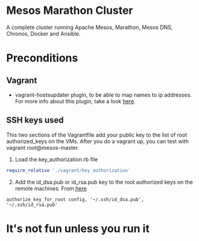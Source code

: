 # Mesos Marathon Cluster
A complete cluster running Apache Mesos, Marathon, Mesos DNS, Chronos, Docker and Ansible.


# Preconditions

## Vagrant
- vagrant-hostsupdater plugin, to be able to map names to ip addresses. For more info about this plugin, take a look [here](https://github.com/cogitatio/vagrant-hostsupdater).

## SSH keys used

This two sections of the Vagrantfile add your public key to the list of root authorized_keys on the VMs. After you do a vagrant up, you can test with vagrant root@mesos-master. 

1) Load the key_authorization.rb file

```ruby
require_relative './vagrant/key_authorization'
```

2) Add the id_dsa.pub or id_rsa.pub key to the root authorized keys on the remote machines. From [here](https://gist.githubusercontent.com/maxim/dafc3b6da5754419babb/raw/7789793ed7e799dc22e)

```
authorize_key_for_root config, '~/.ssh/id_dsa.pub', '~/.ssh/id_rsa.pub'
```
    
# It's not fun unless you run it

